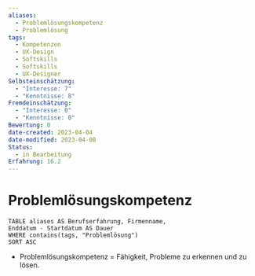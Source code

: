 ```yaml
---
aliases:
  - Problemlösungskompetenz
  - Problemlösung
tags:
  - Kompetenzen
  - UX-Design
  - Softskills
  - Softskills
  - UX-Designer
Selbsteinschätzung:
  - "Interesse: 7"
  - "Kenntnisse: 8"
Fremdeinschätzung:
  - "Interesse: 0"
  - "Kenntnisse: 0"
Bewertung: 0
date-created: 2023-04-04
date-modified: 2023-04-08
Status:
  - in Bearbeitung
Erfahrung: 16.2
---
```


# Problemlösungskompetenz

```dataview
TABLE aliases AS Berufserfahrung, Firmenname,
Enddatum - Startdatum AS Dauer
WHERE contains(tags, "Problemlösung")
SORT ASC
```

- Problemlösungskompetenz = Fähigkeit, Probleme zu erkennen und zu lösen.
